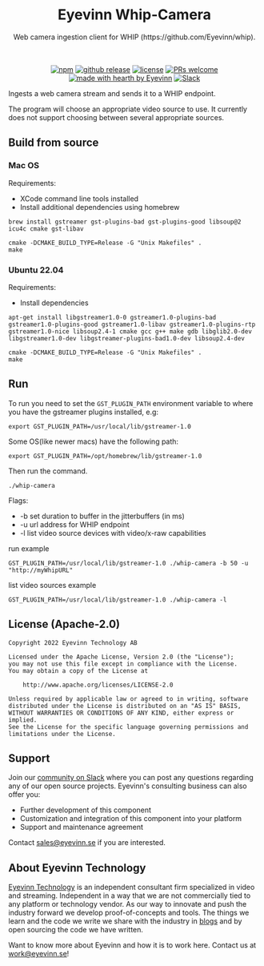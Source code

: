 <h1 align="center">
  Eyevinn Whip-Camera
</h1>
<div align="center">
Web camera ingestion client for WHIP (https://github.com/Eyevinn/whip).
  <br/>
  <br/>
</div>

<div align="center">
  <br/>

  [![npm](https://img.shields.io/npm/v/eyevinn-channel-engine?style=flat-square)](https://www.npmjs.com/package/eyevinn-channel-engine)
  [![github release](https://img.shields.io/github/v/release/Eyevinn/channel-engine?style=flat-square)](https://github.com/Eyevinn/channel-engine/releases)
  [![license](https://img.shields.io/github/license/eyevinn/channel-engine.svg?style=flat-square)](LICENSE)
  [![PRs welcome](https://img.shields.io/badge/PRs-welcome-ff69b4.svg?style=flat-square)](https://github.com/eyevinn/channel-engine/issues?q=is%3Aissue+is%3Aopen+label%3A%22help+wanted%22)
  [![made with hearth by Eyevinn](https://img.shields.io/badge/made%20with%20%E2%99%A5%20by-Eyevinn-59cbe8.svg?style=flat-square)](https://github.com/eyevinn)
  [![Slack](http://slack.streamingtech.se/badge.svg)](http://slack.streamingtech.se)

</div>

Ingests a web camera stream and sends it to a WHIP endpoint.

The program will choose an appropriate video source to use. It currently does not support choosing between several appropriate sources.

## Build from source

### Mac OS

Requirements:
- XCode command line tools installed
- Install additional dependencies using homebrew

```
brew install gstreamer gst-plugins-bad gst-plugins-good libsoup@2 icu4c cmake gst-libav
```

```
cmake -DCMAKE_BUILD_TYPE=Release -G "Unix Makefiles" .
make
```

### Ubuntu 22.04

Requirements:
- Install dependencies

```
apt-get install libgstreamer1.0-0 gstreamer1.0-plugins-bad gstreamer1.0-plugins-good gstreamer1.0-libav gstreamer1.0-plugins-rtp gstreamer1.0-nice libsoup2.4-1 cmake gcc g++ make gdb libglib2.0-dev libgstreamer1.0-dev libgstreamer-plugins-bad1.0-dev libsoup2.4-dev
```

```
cmake -DCMAKE_BUILD_TYPE=Release -G "Unix Makefiles" .
make
```

## Run

To run you need to set the `GST_PLUGIN_PATH` environment variable to where you have the gstreamer plugins installed, e.g:

```
export GST_PLUGIN_PATH=/usr/local/lib/gstreamer-1.0
```

Some OS(like newer macs) have the following path:

```
export GST_PLUGIN_PATH=/opt/homebrew/lib/gstreamer-1.0
```

Then run the command.
```
./whip-camera
```

Flags:
- -b set duration to buffer in the jitterbuffers (in ms)
- -u url address for WHIP endpoint
- -l list video source devices with video/x-raw capabilities

run example
```
GST_PLUGIN_PATH=/usr/local/lib/gstreamer-1.0 ./whip-camera -b 50 -u "http://myWhipURL" 
```

list video sources example
```
GST_PLUGIN_PATH=/usr/local/lib/gstreamer-1.0 ./whip-camera -l 
```

## License (Apache-2.0)

```
Copyright 2022 Eyevinn Technology AB

Licensed under the Apache License, Version 2.0 (the "License");
you may not use this file except in compliance with the License.
You may obtain a copy of the License at

    http://www.apache.org/licenses/LICENSE-2.0

Unless required by applicable law or agreed to in writing, software
distributed under the License is distributed on an "AS IS" BASIS,
WITHOUT WARRANTIES OR CONDITIONS OF ANY KIND, either express or implied.
See the License for the specific language governing permissions and
limitations under the License.
```

## Support

Join our [community on Slack](http://slack.streamingtech.se) where you can post any questions regarding any of our open source projects. Eyevinn's consulting business can also offer you:

- Further development of this component
- Customization and integration of this component into your platform
- Support and maintenance agreement

Contact [sales@eyevinn.se](mailto:sales@eyevinn.se) if you are interested.

## About Eyevinn Technology

[Eyevinn Technology](https://www.eyevinntechnology.se) is an independent consultant firm specialized in video and streaming. Independent in a way that we are not commercially tied to any platform or technology vendor. As our way to innovate and push the industry forward we develop proof-of-concepts and tools. The things we learn and the code we write we share with the industry in [blogs](https://dev.to/video) and by open sourcing the code we have written.

Want to know more about Eyevinn and how it is to work here. Contact us at work@eyevinn.se!
